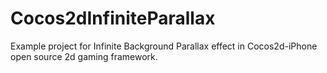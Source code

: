 Cocos2dInfiniteParallax
=======================

Example project for Infinite Background Parallax effect in Cocos2d-iPhone open source 2d gaming framework.

